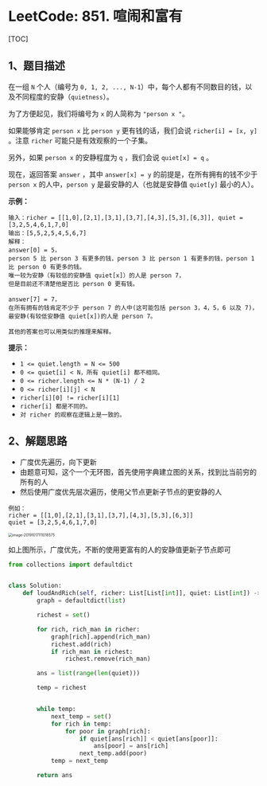 # LeetCode: 851. 喧闹和富有

[TOC]

## 1、题目描述

在一组 `N` 个人（编号为 `0, 1, 2, ..., N-1`）中，每个人都有不同数目的钱，以及不同程度的安静（`quietness`）。

为了方便起见，我们将编号为 `x` 的人简称为 `"person x "`。

如果能够肯定 `person x` 比 `person y` 更有钱的话，我们会说 `richer[i] = [x, y]` 。注意 `richer` 可能只是有效观察的一个子集。

另外，如果 `person x` 的安静程度为 `q` ，我们会说 `quiet[x] = q` 。

现在，返回答案 `answer` ，其中 `answer[x] = y` 的前提是，在所有拥有的钱不少于 `person x` 的人中，`person y` 是最安静的人（也就是安静值 `quiet[y]` 最小的人）。

**示例：**

```
输入：richer = [[1,0],[2,1],[3,1],[3,7],[4,3],[5,3],[6,3]], quiet = [3,2,5,4,6,1,7,0]
输出：[5,5,2,5,4,5,6,7]
解释： 
answer[0] = 5，
person 5 比 person 3 有更多的钱，person 3 比 person 1 有更多的钱，person 1 比 person 0 有更多的钱。
唯一较为安静（有较低的安静值 quiet[x]）的人是 person 7，
但是目前还不清楚他是否比 person 0 更有钱。

answer[7] = 7，
在所有拥有的钱肯定不少于 person 7 的人中(这可能包括 person 3，4，5，6 以及 7)，
最安静(有较低安静值 quiet[x])的人是 person 7。

其他的答案也可以用类似的推理来解释。
```


**提示：**

-   `1 <= quiet.length = N <= 500`
-   `0 <= quiet[i] < N，所有 quiet[i] 都不相同。`
-   `0 <= richer.length <= N * (N-1) / 2`
-   `0 <= richer[i][j] < N`
-   `richer[i][0] != richer[i][1]`
-   `richer[i] 都是不同的。`
-   `对 richer 的观察在逻辑上是一致的。`



## 2、解题思路

-   广度优先遍历，向下更新
-   由题意可知，这个一个无环图，首先使用字典建立图的关系，找到比当前穷的所有的人
-   然后使用广度优先层次遍历，使用父节点更新子节点的更安静的人

```
例如：
richer = [[1,0],[2,1],[3,1],[3,7],[4,3],[5,3],[6,3]]
quiet = [3,2,5,4,6,1,7,0]
```



<img src="http://markdown-images-1251766755.cos.ap-beijing.myqcloud.com/notebook/2019-10-17-031027.png" alt="image-20191017111018575" style="zoom:50%;" />

如上图所示，广度优先，不断的使用更富有的人的安静值更新子节点即可



```python
from collections import defaultdict


class Solution:
    def loudAndRich(self, richer: List[List[int]], quiet: List[int]) -> List[int]:
        graph = defaultdict(list)

        richest = set()

        for rich, rich_man in richer:
            graph[rich].append(rich_man)
            richest.add(rich)
            if rich_man in richest:
                richest.remove(rich_man)

        ans = list(range(len(quiet)))

        temp = richest


        while temp:
            next_temp = set()
            for rich in temp:
                for poor in graph[rich]:
                    if quiet[ans[rich]] < quiet[ans[poor]]:
                        ans[poor] = ans[rich]
                    next_temp.add(poor)
            temp = next_temp

        return ans

```


